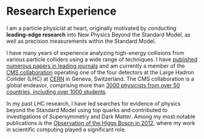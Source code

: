 # Research Experience

I am a particle physicist at heart, originally motivated by conducting **leading-edge research** into New Physics Beyond the Standard Model, as well as precision measurements within the Standard Model.

I have many years of experience analyzing high-energy collisions from various particle colliders using a wide range of techniques. I have [published numerous papers in leading journals](https://github.com/gutsche/ForThePublic/raw/master/publication_list/complete_publication_list.pdf) and am currently a member of the [CMS collaboration](https://cms.cern/) operating one of the four detectors at the Large Hadron Collider (LHC) at [CERN](https://home.cern/) in Geneva, Switzerland. The CMS collaboration is a global endeavor, comprising more than [3000 physicists from over 50 countries, including over 1000 students](https://cms.cern/index.php/collaboration/people-statistics).

In my past LHC research, I have led searches for evidence of physics beyond the Standard Model using top quarks and contributed to investigations of Supersymmetry and Dark Matter. Among my most notable publications is the [Observation of the Higgs Boson in 2012](https://doi.org/10.1016/j.physletb.2012.08.021), where my work in scientific computing played a significant role.